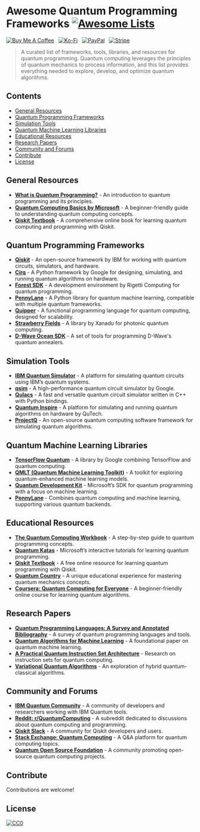 # Awesome Quantum Programming Frameworks [![Awesome Lists](https://srv-cdn.himpfen.io/badges/awesome-lists/awesomelists-flat.svg)](https://github.com/awesomelistsio/awesome)

[![Buy Me A Coffee](https://srv-cdn.himpfen.io/badges/buymeacoffee/buymeacoffee-flat.svg)](https://tinyurl.com/2h9aktmd) &nbsp; [![Ko-Fi](https://srv-cdn.himpfen.io/badges/kofi/kofi-flat.svg)](https://tinyurl.com/d4xnrptz) &nbsp; [![PayPal](https://srv-cdn.himpfen.io/badges/paypal/paypal-flat.svg)](https://tinyurl.com/mr22naua) &nbsp; [![Stripe](https://srv-cdn.himpfen.io/badges/stripe/stripe-flat.svg)](https://tinyurl.com/e8ymxdw3)

> A curated list of frameworks, tools, libraries, and resources for quantum programming. Quantum computing leverages the principles of quantum mechanics to process information, and this list provides everything needed to explore, develop, and optimize quantum algorithms.

## Contents

- [General Resources](#general-resources)
- [Quantum Programming Frameworks](#quantum-programming-frameworks)
- [Simulation Tools](#simulation-tools)
- [Quantum Machine Learning Libraries](#quantum-machine-learning-libraries)
- [Educational Resources](#educational-resources)
- [Research Papers](#research-papers)
- [Community and Forums](#community-and-forums)
- [Contribute](#contribute)
- [License](#license)

## General Resources

- **[What is Quantum Programming?](https://www.ibm.com/quantum-computing/learn/what-is-quantum-programming/)** - An introduction to quantum programming and its principles.
- **[Quantum Computing Basics by Microsoft](https://learn.microsoft.com/en-us/azure/quantum/)** - A beginner-friendly guide to understanding quantum computing concepts.
- **[Qiskit Textbook](https://qiskit.org/textbook/)** - A comprehensive online book for learning quantum computing and programming with Qiskit.

## Quantum Programming Frameworks

- **[Qiskit](https://qiskit.org/)** - An open-source framework by IBM for working with quantum circuits, simulators, and hardware.
- **[Cirq](https://quantumai.google/cirq)** - A Python framework by Google for designing, simulating, and running quantum algorithms on hardware.
- **[Forest SDK](https://www.rigetti.com/forest)** - A development environment by Rigetti Computing for quantum programming.
- **[PennyLane](https://pennylane.ai/)** - A Python library for quantum machine learning, compatible with multiple quantum frameworks.
- **[Quipper](https://www.mathstat.dal.ca/~selinger/quipper/)** - A functional programming language for quantum computing, designed for scalability.
- **[Strawberry Fields](https://strawberryfields.ai/)** - A library by Xanadu for photonic quantum computing.
- **[D-Wave Ocean SDK](https://ocean.dwavesys.com/)** - A set of tools for programming D-Wave's quantum annealers.

## Simulation Tools

- **[IBM Quantum Simulator](https://quantum-computing.ibm.com/)** - A platform for simulating quantum circuits using IBM’s quantum systems.
- **[qsim](https://github.com/quantumlib/qsim)** - A high-performance quantum circuit simulator by Google.
- **[Qulacs](https://github.com/qulacs/qulacs)** - A fast and versatile quantum circuit simulator written in C++ with Python bindings.
- **[Quantum Inspire](https://www.quantum-inspire.com/)** - A platform for simulating and running quantum algorithms on hardware by QuTech.
- **[ProjectQ](https://projectq.ch/)** - An open-source quantum computing software framework for simulating quantum algorithms.

## Quantum Machine Learning Libraries

- **[TensorFlow Quantum](https://www.tensorflow.org/quantum)** - A library by Google combining TensorFlow and quantum computing.
- **[QMLT (Quantum Machine Learning Toolkit)](https://qmltoolkit.github.io/)** - A toolkit for exploring quantum-enhanced machine learning models.
- **[Quantum Development Kit](https://learn.microsoft.com/en-us/azure/quantum/)** - Microsoft’s SDK for quantum programming with a focus on machine learning.
- **[PennyLane](https://pennylane.ai/)** - Combines quantum computing and machine learning, supporting various quantum backends.

## Educational Resources

- **[The Quantum Computing Workbook](https://www.cambridge.org/core/books/quantum-computing-workbook/)** - A step-by-step guide to quantum programming concepts.
- **[Quantum Katas](https://github.com/microsoft/QuantumKatas)** - Microsoft’s interactive tutorials for learning quantum programming.
- **[Qiskit Textbook](https://qiskit.org/textbook/)** - A free online resource for learning quantum programming with Qiskit.
- **[Quantum Country](https://quantum.country/)** - A unique educational experience for mastering quantum mechanics concepts.
- **[Coursera: Quantum Computing for Everyone](https://www.coursera.org/learn/quantum-computing-algorithms)** - A beginner-friendly online course for learning quantum algorithms.

## Research Papers

- **[Quantum Programming Languages: A Survey and Annotated Bibliography](https://arxiv.org/abs/1804.03719)** - A survey of quantum programming languages and tools.
- **[Quantum Algorithms for Machine Learning](https://arxiv.org/abs/1611.09347)** - A foundational paper on quantum machine learning.
- **[A Practical Quantum Instruction Set Architecture](https://arxiv.org/abs/1608.03355)** - Research on instruction sets for quantum computing.
- **[Variational Quantum Algorithms](https://arxiv.org/abs/1812.11075)** - An exploration of hybrid quantum-classical algorithms.

## Community and Forums

- **[IBM Quantum Community](https://quantum-computing.ibm.com/community)** - A community of developers and researchers working with IBM Quantum tools.
- **[Reddit: r/QuantumComputing](https://www.reddit.com/r/QuantumComputing/)** - A subreddit dedicated to discussions about quantum computing and programming.
- **[Qiskit Slack](https://qiskit.slack.com/)** - A community for Qiskit developers and users.
- **[Stack Exchange: Quantum Computing](https://quantumcomputing.stackexchange.com/)** - A Q&A platform for quantum computing topics.
- **[Quantum Open Source Foundation](https://qosf.org/)** - A community promoting open-source quantum computing projects.

## Contribute

Contributions are welcome!

## License

[![CC0](https://mirrors.creativecommons.org/presskit/buttons/88x31/svg/by-sa.svg)](http://creativecommons.org/licenses/by-sa/4.0/)
